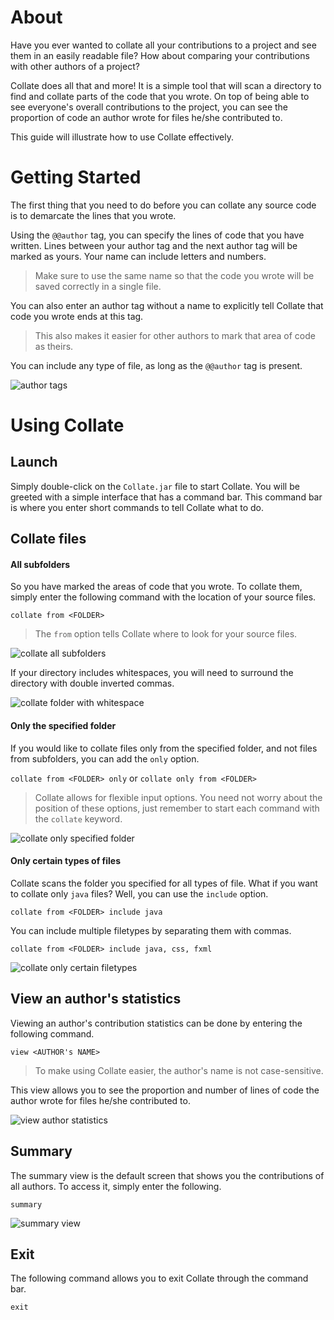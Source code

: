 # About
Have you ever wanted to collate all your contributions to a project and see them in an easily readable file? How about comparing your contributions with other authors of a project?

Collate does all that and more! It is a simple tool that will scan a directory to find and collate parts of the code that you wrote. On top of being able to see everyone's overall contributions to the project, you can see the proportion of code an author wrote for files he/she contributed to.

This guide will illustrate how to use Collate effectively.

# Getting Started
The first thing that you need to do before you can collate any source code is to demarcate the lines that you wrote.

Using the `@@author` tag, you can specify the lines of code that you have written. Lines between your author tag and the next author tag will be marked as yours. Your name can include letters and numbers.
> Make sure to use the same name so that the code you wrote will be saved correctly in a single file.

You can also enter an author tag without a name to explicitly tell Collate that code you wrote ends at this tag.
> This also makes it easier for other authors to mark that area of code as theirs.

You can include any type of file, as long as the `@@author` tag is present.

![author tags](images/user-guide/add-author-tags.png)

# Using Collate
## Launch
Simply double-click on the `Collate.jar` file to start Collate.
You will be greeted with a simple interface that has a command bar. This command bar is where you enter short commands to tell Collate what to do.

## Collate files
#### All subfolders
So you have marked the areas of code that you wrote. To collate them, simply enter the following command with the location of your source files.

`collate from <FOLDER>`

> The `from` option tells Collate where to look for your source files.

![collate all subfolders](images/user-guide/collate-all-subfolders.gif)

If your directory includes whitespaces, you will need to surround the directory with double inverted commas.

![collate folder with whitespace](images/user-guide/collate-folder-with-whitespace.gif)

#### Only the specified folder
If you would like to collate files only from the specified folder, and not files from subfolders, you can add the `only` option.

`collate from <FOLDER> only` or `collate only from <FOLDER>`

> Collate allows for flexible input options. You need not worry about the position of these options, just remember to start each command with the `collate` keyword.

![collate only specified folder](images/user-guide/collate-only-folder.gif)

#### Only certain types of files
Collate scans the folder you specified for all types of file. What if you want to collate only `java` files? Well, you can use the `include` option.

`collate from <FOLDER> include java`

You can include multiple filetypes by separating them with commas.

`collate from <FOLDER> include java, css, fxml`

![collate only certain filetypes](images/user-guide/collate-only-certain-filetypes.gif)

## View an author's statistics
Viewing an author's contribution statistics can be done by entering the following command.

`view <AUTHOR's NAME>`

> To make using Collate easier, the author's name is not case-sensitive.

This view allows you to see the proportion and number of lines of code the author wrote for files he/she contributed to.

![view author statistics](images/user-guide/view-author-statistics.gif)

## Summary
The summary view is the default screen that shows you the contributions of all authors. To access it, simply enter the following.

`summary`

![summary view](images/user-guide/summary.gif)

## Exit
The following command allows you to exit Collate through the command bar.

`exit`